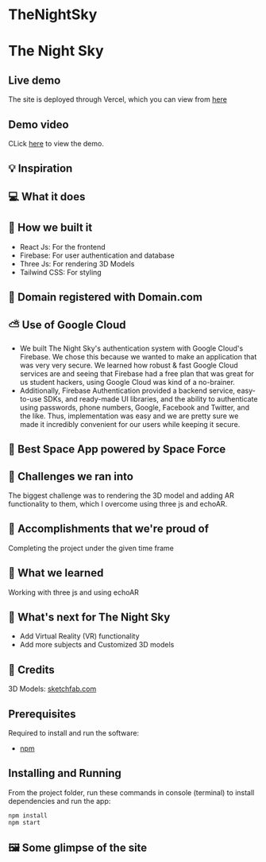 # TheNightSky

# The Night Sky

## Live demo

The site is deployed through Vercel, which you can view from [here]()

## Demo video

CLick [here]() to view the demo.

## 💡 Inspiration

## 💻 What it does

## 🔨 How we built it

- React Js: For the frontend
- Firebase: For user authentication and database
- Three Js: For rendering 3D Models
- Tailwind CSS: For styling

## 📶 Domain registered with Domain.com

## ⛅ Use of Google Cloud

- We built The Night Sky's authentication system with Google Cloud's Firebase. We chose this because we wanted to make an application that was very very secure. We learned how robust & fast Google Cloud services are and seeing that Firebase had a free plan that was great for us student hackers, using Google Cloud was kind of a no-brainer.
- Additionally, Firebase Authentication provided a backend service, easy-to-use SDKs, and ready-made UI libraries, and the ability to authenticate using passwords, phone numbers, Google, Facebook and Twitter, and the like. Thus, implementation was easy and we are pretty sure we made it incredibly convenient for our users while keeping it secure.

## 🌌 Best Space App powered by Space Force

## 🧠 Challenges we ran into

The biggest challenge was to rendering the 3D model and adding AR functionality to them, which I overcome using three js and echoAR.

## 🏅 Accomplishments that we're proud of

Completing the project under the given time frame

## 📖 What we learned

Working with three js and using echoAR

## 🚀 What's next for The Night Sky

- Add Virtual Reality (VR) functionality
- Add more subjects and Customized 3D models

## 🤝 Credits

3D Models: [sketchfab.com](https://sketchfab.com)

## Prerequisites

Required to install and run the software:

- [npm](https://www.npmjs.com/get-npm)

## Installing and Running

From the project folder, run these commands in console (terminal) to install dependencies and run the app:

```
npm install
npm start
```

## 🖼️ Some glimpse of the site

